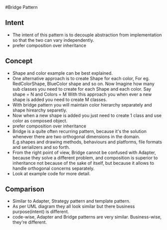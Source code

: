 #Bridge Pattern


## Intent
- The intent of this pattern is to decouple abstraction from implementation so that the two can vary independently.  
- prefer composition over inheritance

## Concept
- Shape and color example can be best explained.
- One alternative approach is to create Shape for each color, For eg. RedColorShape, BlueColor shape and so on. Now
  Imagine how many sub classes you need to create for each Shape and each color.
  Say shape = N and Colors = M
  With this approach you when ever a new shape is added you need to create M classes.
- With bridge pattern you will maintain color hierarchy separately and shape hirearchy separetly.
- Now when a new shape is added you just need to create 1 class and use color as composed object.
- prefer composition over inheritance
- Bridge is a quite often recurring pattern, because it's the solution whenever there are two orthogonal dimensions in the domain.    E.g.shapes and drawing methods, behaviours and platforms, file formats and serializers and so forth.
- From the right point of view, Bridge cannot be confused with Adapter, because they solve a different problem, and composition is superior to inheritance not because of the sake of itself, but because it allows to handle orthogonal concerns separately.
- Look at example code for more detail.


## Comparison
- Similar to Adapter, Strategy pattern and template pattern.
- As per UML diagram they all look similar but there business purpose(intent) is different.
- code-wise, Adapter and Bridge patterns are very similar. Business-wise, they're different.
